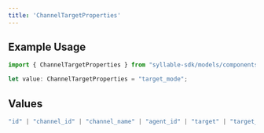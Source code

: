 ```yaml
---
title: 'ChannelTargetProperties'
---
```


## Example Usage

```typescript
import { ChannelTargetProperties } from "syllable-sdk/models/components";

let value: ChannelTargetProperties = "target_mode";
```

## Values

```typescript
"id" | "channel_id" | "channel_name" | "agent_id" | "target" | "target_mode" | "fallback_target" | "is_test"
```